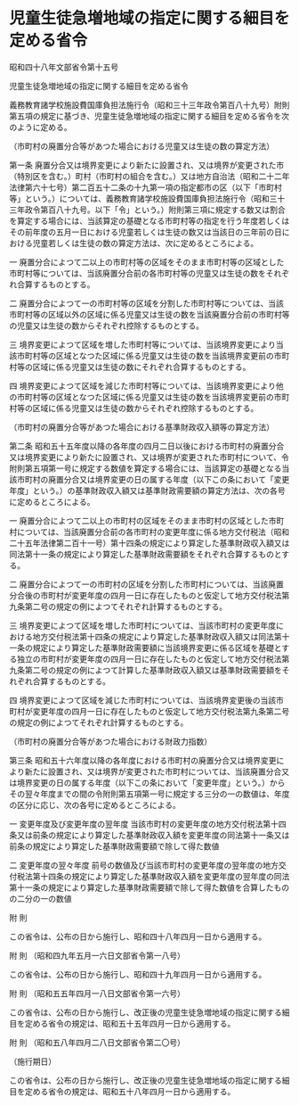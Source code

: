 # 児童生徒急増地域の指定に関する細目を定める省令

昭和四十八年文部省令第十五号

児童生徒急増地域の指定に関する細目を定める省令

義務教育諸学校施設費国庫負担法施行令（昭和三十三年政令第百八十九号）附則第五項の規定に基づき、児童生徒急増地域の指定に関する細目を定める省令を次のように定める。

（市町村の廃置分合等があつた場合における児童又は生徒の数の算定方法）

第一条 廃置分合又は境界変更により新たに設置され、又は境界が変更された市（特別区を含む。）町村（市町村の組合を含む。）又は地方自治法（昭和二十二年法律第六十七号）第二百五十二条の十九第一項の指定都市の区（以下「市町村等」という。）については、義務教育諸学校施設費国庫負担法施行令（昭和三十三年政令第百八十九号。以下「令」という。）附則第三項に規定する数又は割合を算定する場合には、当該算定の基礎となる市町村等の指定を行う年度若しくはその前年度の五月一日における児童若しくは生徒の数又は当該日の三年前の日における児童若しくは生徒の数の算定方法は、次に定めるところによる。

一 廃置分合によつて二以上の市町村等の区域をそのまま市町村等の区域とした市町村等については、当該廃置分合前の各市町村等の児童又は生徒の数をそれぞれ合算するものとする。

二 廃置分合によつて一の市町村等の区域を分割した市町村等については、当該市町村等の区域以外の区域に係る児童又は生徒の数を当該廃置分合前の市町村等の児童又は生徒の数からそれぞれ控除するものとする。

三 境界変更によつて区域を増した市町村等については、当該境界変更により当該市町村等の区域となつた区域に係る児童又は生徒の数を当該境界変更前の市町村等の区域に係る児童又は生徒の数にそれぞれ合算するものとする。

四 境界変更によつて区域を減じた市町村等については、当該境界変更により他の市町村等の区域となつた区域に係る児童又は生徒の数を当該境界変更前の市町村等の区域に係る児童又は生徒の数からそれぞれ控除するものとする。

（市町村の廃置分合等があつた場合における基準財政収入額等の算定方法）

第二条 昭和五十五年度以降の各年度の四月二日以後における市町村の廃置分合又は境界変更により新たに設置され、又は境界が変更された市町村について、令附則第五項第一号に規定する数値を算定する場合には、当該算定の基礎となる当該市町村の廃置分合又は境界変更の日の属する年度（以下この条において「変更年度」という。）の基準財政収入額又は基準財政需要額の算定方法は、次の各号に定めるところによる。

一 廃置分合によつて二以上の市町村の区域をそのまま市町村の区域とした市町村については、当該廃置分合前の各市町村の変更年度に係る地方交付税法（昭和二十五年法律第二百十一号）第十四条の規定により算定した基準財政収入額又は同法第十一条の規定により算定した基準財政需要額をそれぞれ合算するものとする。

二 廃置分合によつて一の市町村の区域を分割した市町村については、当該廃置分合後の市町村が変更年度の四月一日に存在したものと仮定して地方交付税法第九条第二号の規定の例によつてそれぞれ計算するものとする。

三 境界変更によつて区域を増した市町村については、当該市町村の変更年度における地方交付税法第十四条の規定により算定した基準財政収入額又は同法第十一条の規定により算定した基準財政需要額に当該境界変更に係る区域を基礎とする独立の市町村が変更年度の四月一日に存在したものと仮定して地方交付税法第九条第二号の規定の例によつて計算した基準財政収入額又は基準財政需要額をそれぞれ合算するものとする。

四 境界変更によつて区域を減じた市町村については、当該境界変更後の当該市町村が変更年度の四月一日に存在したものと仮定して地方交付税法第九条第二号の規定の例によつてそれぞれ計算するものとする。

（市町村の廃置分合等があつた場合における財政力指数）

第三条 昭和五十六年度以降の各年度における市町村の廃置分合又は境界変更により新たに設置され、又は境界が変更された市町村については、当該廃置分合又は境界変更の日の属する年度（以下この条において「変更年度」という。）からその翌々年度までの間の令附則第五項第一号に規定する三分の一の数値は、年度の区分に応じ、次の各号に定めるところによる。

一 変更年度及び変更年度の翌年度 当該市町村の変更年度の地方交付税法第十四条又は前条の規定により算定した基準財政収入額を変更年度の同法第十一条又は前条の規定により算定した基準財政需要額で除して得た数値

二 変更年度の翌々年度 前号の数値及び当該市町村の変更年度の翌年度の地方交付税法第十四条の規定により算定した基準財政収入額を変更年度の翌年度の同法第十一条の規定により算定した基準財政需要額で除して得た数値を合算したものの二分の一の数値

附 則

この省令は、公布の日から施行し、昭和四十八年四月一日から適用する。

附 則 （昭和四九年五月一六日文部省令第一八号）

この省令は、公布の日から施行し、昭和四十九年四月一日から適用する。

附 則 （昭和五五年四月一八日文部省令第一六号）

この省令は、公布の日から施行し、改正後の児童生徒急増地域の指定に関する細目を定める省令の規定は、昭和五十五年四月一日から適用する。

附 則 （昭和五八年四月二八日文部省令第二〇号）

（施行期日）

この省令は、公布の日から施行し、改正後の児童生徒急増地域の指定に関する細目を定める省令の規定は、昭和五十八年四月一日から適用する。
